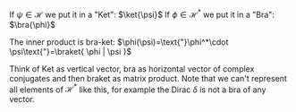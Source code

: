 If $\psi \in \mathcal H$ we put it in a "Ket": $\ket{\psi}$ 
If $\phi\in \mathcal H^*$ we put it in a "Bra": $\bra{\phi}$

The inner product is bra-ket: $\phi(\psi)=\text{"}\phi^*\cdot \psi\text{"}=\braket{ \phi | \psi }$

Think of Ket as vertical vector, bra as horizontal vector of complex conjugates and then braket as matrix product.
Note that we can't represent all elements of $\mathcal{H}^{*}$ like this, for example the Dirac $\delta$ is not a bra of any vector.